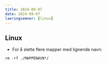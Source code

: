 ```yaml
---
title: 2024-09-07
date: 2024-09-07
laeringsemner: [linux]
---
```


## Linux
* For å slette flere mapper med lignende navn: 
```text
rm -rf ./MAPPENAVN*/
```
